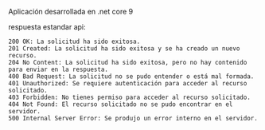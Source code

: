 Aplicación desarrollada en .net core 9

respuesta estandar api:

    200 OK: La solicitud ha sido exitosa.
    201 Created: La solicitud ha sido exitosa y se ha creado un nuevo recurso.
    204 No Content: La solicitud ha sido exitosa, pero no hay contenido para enviar en la respuesta.
    400 Bad Request: La solicitud no se pudo entender o está mal formada.
    401 Unauthorized: Se requiere autenticación para acceder al recurso solicitado.
    403 Forbidden: No tienes permiso para acceder al recurso solicitado.
    404 Not Found: El recurso solicitado no se pudo encontrar en el servidor.
    500 Internal Server Error: Se produjo un error interno en el servidor.